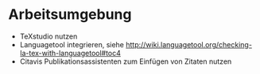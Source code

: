 # Arbeitsumgebung
* TeXstudio nutzen
* Languagetool integrieren, siehe http://wiki.languagetool.org/checking-la-tex-with-languagetool#toc4
* Citavis Publikationsassistenten zum Einfügen von Zitaten nutzen
